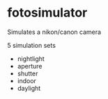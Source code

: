 # fotosimulator

Simulates a nikon/canon camera

5 simulation sets

* nightlight
* aperture
* shutter
* indoor
* daylight

